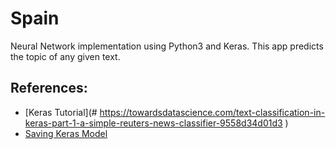 # Spain
Neural Network implementation using Python3 and Keras.
This app predicts the topic of any given text.

## References:
- [Keras Tutorial](# https://towardsdatascience.com/text-classification-in-keras-part-1-a-simple-reuters-news-classifier-9558d34d01d3
)
- [Saving Keras Model](https://machinelearningmastery.com/save-load-keras-deep-learning-models/)
